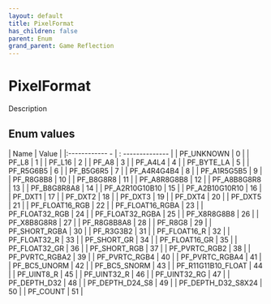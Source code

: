 ```yaml
---
layout: default
title: PixelFormat
has_children: false
parent: Enum
grand_parent: Game Reflection
---
```

# PixelFormat
Description 

## Enum values
| Name | Value |
|:------------ - | : -------------- |
| PF_UNKNOWN | 0 |
| PF_L8 | 1 |
| PF_L16 | 2 |
| PF_A8 | 3 |
| PF_A4L4 | 4 |
| PF_BYTE_LA | 5 |
| PF_R5G6B5 | 6 |
| PF_B5G6R5 | 7 |
| PF_A4R4G4B4 | 8 |
| PF_A1R5G5B5 | 9 |
| PF_R8G8B8 | 10 |
| PF_B8G8R8 | 11 |
| PF_A8R8G8B8 | 12 |
| PF_A8B8G8R8 | 13 |
| PF_B8G8R8A8 | 14 |
| PF_A2R10G10B10 | 15 |
| PF_A2B10G10R10 | 16 |
| PF_DXT1 | 17 |
| PF_DXT2 | 18 |
| PF_DXT3 | 19 |
| PF_DXT4 | 20 |
| PF_DXT5 | 21 |
| PF_FLOAT16_RGB | 22 |
| PF_FLOAT16_RGBA | 23 |
| PF_FLOAT32_RGB | 24 |
| PF_FLOAT32_RGBA | 25 |
| PF_X8R8G8B8 | 26 |
| PF_X8B8G8R8 | 27 |
| PF_R8G8B8A8 | 28 |
| PF_R8G8 | 29 |
| PF_SHORT_RGBA | 30 |
| PF_R3G3B2 | 31 |
| PF_FLOAT16_R | 32 |
| PF_FLOAT32_R | 33 |
| PF_SHORT_GR | 34 |
| PF_FLOAT16_GR | 35 |
| PF_FLOAT32_GR | 36 |
| PF_SHORT_RGB | 37 |
| PF_PVRTC_RGB2 | 38 |
| PF_PVRTC_RGBA2 | 39 |
| PF_PVRTC_RGB4 | 40 |
| PF_PVRTC_RGBA4 | 41 |
| PF_BC5_UNORM | 42 |
| PF_BC5_SNORM | 43 |
| PF_R11G11B10_FLOAT | 44 |
| PF_UINT8_R | 45 |
| PF_UINT32_R | 46 |
| PF_UINT32_RG | 47 |
| PF_DEPTH_D32 | 48 |
| PF_DEPTH_D24_S8 | 49 |
| PF_DEPTH_D32_S8X24 | 50 |
| PF_COUNT | 51 |

